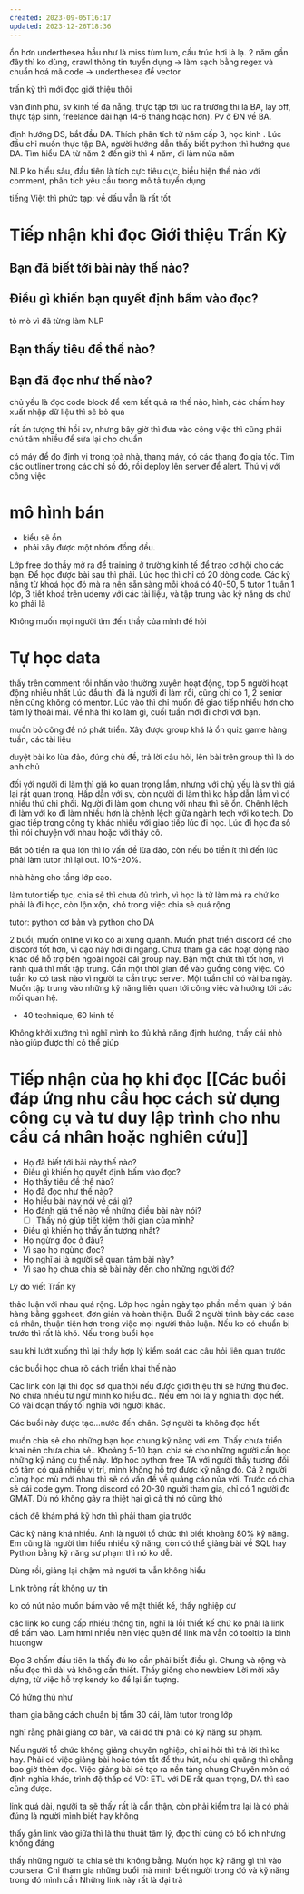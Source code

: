 ```yaml
---
created: 2023-09-05T16:17
updated: 2023-12-26T18:36
---
```

ổn hơn underthesea hầu như là miss tùm lum, cấu trúc hơi là lạ. 2 năm gần đây thì ko dùng,
crawl thông tin tuyển dụng 
→ làm sạch bằng regex và chuẩn hoá mã code
→ underthesea để vector

trấn kỳ thì mới đọc giới thiệu thôi



văn đinh phú, sv kinh tế đà nẵng, thực tập tới lúc ra trường thì là BA, lay off, thực tập sinh, freelance dài hạn (4-6 tháng hoặc hơn). Pv ở ĐN về BA.

định hướng DS, bắt đầu DA. Thích phân tích từ năm cấp 3, học kinh . Lúc đầu chỉ muốn thực tập BA, người hướng dẫn thấy biết python thì hướng qua DA. Tìm hiểu DA từ năm 2 đến giờ thì 4 năm, đi làm nửa năm

NLP ko hiểu sâu, đầu tiên là tích cực tiêu cực, biểu hiện thế nào với comment, phân tích yêu cầu trong mô tả tuyển dụng

tiếng Việt thì phức tạp: về dấu
vẫn là rất tốt


# Tiếp nhận khi đọc Giới thiệu Trấn Kỳ
## Bạn đã biết tới bài này thế nào?
## Điều gì khiến bạn quyết định bấm vào đọc?
tò mò vì đã từng làm NLP
## Bạn thấy tiêu đề thế nào?
## Bạn đã đọc như thế nào?
chủ yếu là đọc code block để xem kết quả ra thế nào, hình, các chấm hay xuất nhập dữ liệu thì sẽ bỏ qua

rất ấn tượng thì hồi sv, nhưng bây giờ thì đưa vào công việc thì cũng phải chú tâm nhiều để sửa lại cho chuẩn

có máy để đo định vị trong toà nhà, thang máy, có các thang đo gia tốc. Tìm các outliner trong các chỉ số đó, rồi deploy lên server để alert. Thú vị với công việc

# mô hình bán
- kiểu sẽ ổn
- phải xây được một nhóm đồng đều.

Lớp free do thầy mở ra để training ở trường kinh tế để trao cơ hội cho các bạn. Để học được bài sau thì phải. Lúc học thì chỉ có 20 dòng code. 
Các kỹ năng từ khoá học đó mà ra nên sẵn sàng 
mỗi khoá có 40-50, 5 tutor
1 tuần 1 lớp, 3 tiết
khoá trên udemy với các tài liệu, và tập trung vào kỹ năng ds chứ ko phải là 

Không muốn mọi người tìm đến thầy của mình để hỏi

# Tự học data
thấy trên comment rồi nhấn vào
thường xuyên hoạt động, top 5 người hoạt động nhiều nhất
Lúc đầu thì đã là người đi làm rồi, cũng chỉ có 1, 2 senior nên cũng không có mentor. Lúc vào thì chỉ muốn để giao tiếp nhiều hơn cho tâm lý thoải mái. Về nhà thì ko làm gì, cuối tuần mới đi chơi với bạn.

muốn bỏ công để nó phát triển. Xây được group khá là ổn
quiz game hàng tuần, các tài liệu

duyệt bài ko lừa đảo, đúng chủ đề, trả lời câu hỏi, lên bài trên group thì là do anh chủ

đối với người đi làm thì giá ko quan trọng lắm, nhưng với chủ yếu là sv thì giá lại rất quan trọng. Hấp dẫn với sv, còn người đi làm thì ko hấp dẫn lắm vì có nhiều thứ chi phối. Người đi làm gom chung với nhau thì sẽ ổn. Chênh lệch đi làm với ko đi làm nhiều hơn là chênh lệch giữa ngành tech với ko tech. Do giao tiếp trong công ty khác nhiều với giao tiếp lúc đi học. Lúc đi học đa số thì nói chuyện với nhau hoặc với thầy cô. 

Bắt bỏ tiền ra quá lớn thì lo vấn đề lừa đảo, còn nếu bỏ tiền ít thì đến lúc phải làm tutor thì lại out. 10%-20%.

nhà hàng cho tầng lớp cao.

làm tutor tiếp tục, chia sẻ thì chưa đủ trình, vì học là từ làm mà ra chứ ko phải là đi học, còn lộn xộn, khó trong việc chia sẻ quá rộng

tutor: python cơ bản và python cho DA

2 buổi, muốn online vì ko có ai xung quanh. Muốn phát triển discord để cho discord tốt hơn, vì dạo này hơi đi ngang. Chưa tham gia các hoạt động nào khác để hỗ trợ bên ngoài ngoài cái group này. Bận một chút thì tốt hơn, vì rảnh quá thì mất tập trung. Cần một thời gian để vào guồng công việc. Có tuần ko có task nào vì người ta cần trực server. Một tuần chỉ có vài ba ngày. Muốn tập trung vào những kỹ năng liên quan tới công việc và hướng tới các mối quan hệ.
- 40 technique, 60 kinh tế

Không khởi xướng thì nghĩ mình ko đủ khả năng định hướng, thấy cái nhỏ nào giúp được thì có thể giúp


# Tiếp nhận của họ khi đọc [[Các buổi đáp ứng nhu cầu học cách sử dụng công cụ và tư duy lập trình cho nhu cầu cá nhân hoặc nghiên cứu]]
- Họ đã biết tới bài này thế nào?
- Điều gì khiến họ quyết định bấm vào đọc?
- Họ thấy tiêu đề thế nào?
- Họ đã đọc như thế nào?
- Họ hiểu bài này nói về cái gì?
- Họ đánh giá thế nào về những điều bài này nói?
	- [ ] Thấy nó giúp tiết kiệm thời gian của mình?
- Điều gì khiến họ thấy ấn tượng nhất? 
- Họ ngừng đọc ở đâu?
- Vì sao họ ngừng đọc?
- Họ nghĩ ai là người sẽ quan tâm bài này?
- Vì sao họ chưa chia sẻ bài này đến cho những người đó?


Lý do viết Trấn kỳ

thảo luận với nhau quá rộng. Lớp học ngắn ngày tạo phần mềm quản lý bán hàng bằng ggsheet, đơn giản và hoàn thiện. Buổi 2 người trình bày các case cá nhân, thuận tiện hơn trong việc mọi người thảo luận. Nếu ko có chuẩn bị trước thì rất là khó. Nếu trong buổi học 

sau khi lướt xuống thì lại thấy hợp lý kiểm soát các câu hỏi liên quan trước

các buổi học chưa rõ cách triển khai thế nào

Các link còn lại thì đọc sơ qua thôi
nếu được giới thiệu thì sẽ hứng thú đọc. Nó chứa nhiều từ ngữ mình ko hiểu đc.. Nếu em nói là ý nghĩa thì đọc hết. Có vài đoạn thấy tối nghĩa với người khác.

Các buổi này được tạo...nước đến chân. Sợ người ta không đọc hết

muốn chia sẻ cho những bạn học chung kỹ năng với em. Thấy chưa triển khai nên chưa chia sẻ.. Khoảng 5-10 bạn. 
chia sẻ cho những người cần học những kỹ năng cụ thể này.
lớp học python free TA với người thầy tương đối có tâm
có quá nhiều vị trí, mình không hỗ trợ được kỹ năng đó. Cả 2 người cùng học mù mới nhau thì sẽ có vấn đề về quảng cáo nửa vời.
Trước có chia sẻ cái code gym. Trong discord có 20-30 người tham gia, chỉ có 1 người đc GMAT. Dù nó không gây ra thiệt hại gì cả thì nó cũng khó 

cách để khám phá kỹ hơn thì phải tham gia trước

Các kỹ năng khá nhiều. Anh là người tổ chức thì biết khoảng 80% kỹ năng. Em cũng là người tìm hiểu nhiều kỹ năng, còn có thể giảng bài về SQL hay Python bằng kỹ năng sư phạm thì nó ko dễ.

Dùng rồi, giảng lại chậm mà người ta vẫn không hiểu

Link trông rất không uy tín

ko có nút nào muốn bấm vào về mặt thiết kế, thấy nghiệp dư 

các link ko cung cấp nhiều thông tin, nghĩ là lỗi thiết kế chứ ko phải là link để bấm vào. Làm html nhiều nên việc quên để link mà vẫn có tooltip là bình htuongw

Đọc 3 chấm đầu tiên là thấy đủ ko cần phải biết điều gì. Chung và rộng và nếu đọc thì dài và không cần thiết. Thấy giống cho newbiew
Lời mời xây dựng, từ việc hỗ trợ kendy ko để lại ấn tượng. 

Có hứng thú như

tham gia bằng cách chuẩn bị tầm 30 cái, làm tutor trong lớp

nghĩ rằng phải giảng cơ bản, và cái đó thì phải có kỹ năng sư phạm.

Nếu người tổ chức không giảng chuyên nghiệp, chỉ ai hỏi thì trả lời thì ko hay. Phải có việc giảng bài hoặc tóm tắt để thu hút, nếu chỉ quăng thì chẳng bao giờ thèm đọc. Việc giảng bài sẽ tạo ra nền tảng chung
Chuyên môn có định nghĩa khác, trình độ thấp có 
VD: ETL với DE rất quan trọng, DA thì sao cũng được.

link quá dài, người ta sẽ thấy rất là cẩn thận, còn phải kiểm tra lại là có phải đúng là người mình biết hay không

thấy gắn link vào giữa thì là thủ thuật tâm lý, đọc thì cũng có bổ ích nhưng không đáng

thấy những người ta chia sẻ thì không bằng. Muốn học kỹ năng gì thì vào coursera. Chỉ tham gia những buổi mà mình biết người trong đó và kỹ năng trong đó mình cần
Những link này rất là đại trà